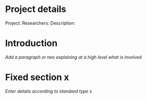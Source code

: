 # Project details
Project:
Researchers:
Description:

# Introduction
_Add a paragraph or two explaining at a high level what is involved_

# Fixed section x
_Enter details according to standard type x_
